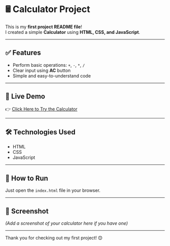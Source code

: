 # 🖩 Calculator Project

This is my **first project README file**!  
I created a simple **Calculator** using **HTML, CSS, and JavaScript**.

---

## ✅ Features
- Perform basic operations: `+`, `-`, `*`, `/`
- Clear input using **AC** button
- Simple and easy-to-understand code

---

## 🚀 Live Demo
👉 [Click Here to Try the Calculator](https://isaurabhsinghhh.github.io/calculator/)

---

## 🛠 Technologies Used
- HTML
- CSS
- JavaScript

---

## 📂 How to Run
Just open the `index.html` file in your browser.

---

## 📸 Screenshot
*(Add a screenshot of your calculator here if you have one)*

---

Thank you for checking out my first project! 😊
